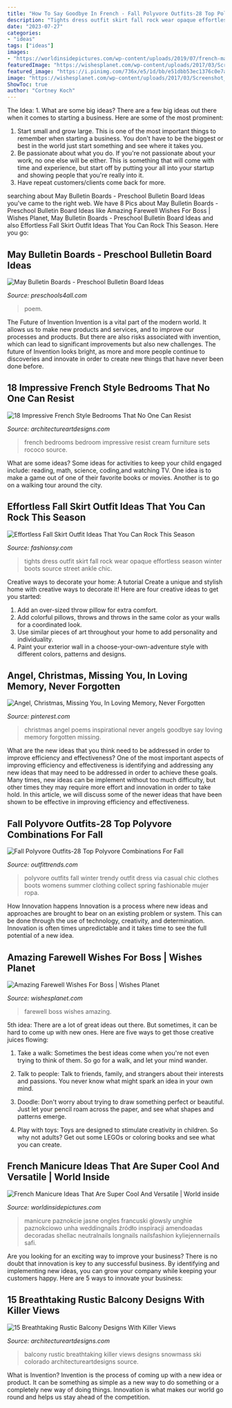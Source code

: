 ```yaml
---
title: "How To Say Goodbye In French - Fall Polyvore Outfits-28 Top Polyvore Combinations For Fall"
description: "Tights dress outfit skirt fall rock wear opaque effortless season winter boots source street ankle chic"
date: "2023-07-27"
categories:
- "ideas"
tags: ["ideas"]
images:
- "https://worldinsidepictures.com/wp-content/uploads/2019/07/french-manicure-5.jpg"
featuredImage: "https://wishesplanet.com/wp-content/uploads/2017/03/Screenshot_2.jpg"
featured_image: "https://i.pinimg.com/736x/e5/1d/bb/e51dbb53ec1376c0e7a91d0575f5052c--christmas-angels-inspirational-poems.jpg"
image: "https://wishesplanet.com/wp-content/uploads/2017/03/Screenshot_2.jpg"
ShowToc: true
author: "Cortney Koch"
---
```



The Idea: 1. What are some big ideas?
There are a few big ideas out there when it comes to starting a business. Here are some of the most prominent:
1. Start small and grow large. This is one of the most important things to remember when starting a business. You don't have to be the biggest or best in the world just start something and see where it takes you.
2. Be passionate about what you do. If you're not passionate about your work, no one else will be either. This is something that will come with time and experience, but start off by putting your all into your startup and showing people that you're really into it.
3. Have repeat customers/clients come back for more.

	

		
searching about May Bulletin Boards - Preschool Bulletin Board Ideas you've came to the right web. We have 8 Pics about May Bulletin Boards - Preschool Bulletin Board Ideas like Amazing Farewell Wishes For Boss | Wishes Planet, May Bulletin Boards - Preschool Bulletin Board Ideas and also Effortless Fall Skirt Outfit Ideas That You Can Rock This Season. Here you go:
		
    
## May Bulletin Boards - Preschool Bulletin Board Ideas

<img loading=lazy src="https://www.preschools4all.com/images/may-bulletin-boards-4.jpg" onerror="this.onerror=null;this.src='https://tse4.mm.bing.net/th?id=OIP.185rZLRGoWIGwmBGIB3ECQHaJ4&amp;pid=15.1';" alt="May Bulletin Boards - Preschool Bulletin Board Ideas">

_Source: preschools4all.com_

>poem. 

	

The Future of Invention
Invention is a vital part of the modern world. It allows us to make new products and services, and to improve our processes and products. But there are also risks associated with invention, which can lead to significant improvements but also new challenges. The future of Invention looks bright, as more and more people continue to discoveries and innovate in order to create new things that have never been done before.

    
## 18 Impressive French Style Bedrooms That No One Can Resist

<img loading=lazy src="https://www.architectureartdesigns.com/wp-content/uploads/2016/12/16-6.jpg" onerror="this.onerror=null;this.src='https://tse4.mm.bing.net/th?id=OIP.b41Jz3HlruMfVk3TPnopjgHaKC&amp;pid=15.1';" alt="18 Impressive French Style Bedrooms That No One Can Resist">

_Source: architectureartdesigns.com_

>french bedrooms bedroom impressive resist cream furniture sets rococo source. 

	

What are some ideas?
Some ideas for activities to keep your child engaged include: reading, math, science, coding,and watching TV. One idea is to make a game out of one of their favorite books or movies. Another is to go on a walking tour around the city.

    
## Effortless Fall Skirt Outfit Ideas That You Can Rock This Season

<img loading=lazy src="https://fashionsy.com/wp-content/uploads/2017/09/fall-outfit-8.jpg" onerror="this.onerror=null;this.src='https://tse3.mm.bing.net/th?id=OIP.yzUodEA6iHXYKRrYL8wp5QHaLH&amp;pid=15.1';" alt="Effortless Fall Skirt Outfit Ideas That You Can Rock This Season">

_Source: fashionsy.com_

>tights dress outfit skirt fall rock wear opaque effortless season winter boots source street ankle chic. 

	

Creative ways to decorate your home: A tutorial
Create a unique and stylish home with creative ways to decorate it! Here are four creative ideas to get you started: 
1. Add an over-sized throw pillow for extra comfort.
2. Add colorful pillows, throws and throws in the same color as your walls for a coordinated look. 
3. Use similar pieces of art throughout your home to add personality and individuality. 
4. Paint your exterior wall in a choose-your-own-adventure style with different colors, patterns and designs.

    
## Angel, Christmas, Missing You, In Loving Memory, Never Forgotten

<img loading=lazy src="https://i.pinimg.com/736x/e5/1d/bb/e51dbb53ec1376c0e7a91d0575f5052c--christmas-angels-inspirational-poems.jpg" onerror="this.onerror=null;this.src='https://tse4.mm.bing.net/th?id=OIP.Z3bRE7xzPL8ey-qiMXFZJAHaFG&amp;pid=15.1';" alt="Angel, Christmas, Missing You, In Loving Memory, Never Forgotten">

_Source: pinterest.com_

>christmas angel poems inspirational never angels goodbye say loving memory forgotten missing. 

	

What are the new ideas that you think need to be addressed in order to improve efficiency and effectiveness?
One of the most important aspects of improving efficiency and effectiveness is identifying and addressing any new ideas that may need to be addressed in order to achieve these goals. Many times, new ideas can be implement without too much difficulty, but other times they may require more effort and innovation in order to take hold. In this article, we will discuss some of the newer ideas that have been shown to be effective in improving efficiency and effectiveness.

    
## Fall Polyvore Outfits-28 Top Polyvore Combinations For Fall

<img loading=lazy src="https://www.outfittrends.com/wp-content/uploads/2015/12/Fall-Polyvore-Outfit15.jpg" onerror="this.onerror=null;this.src='https://tse4.mm.bing.net/th?id=OIP.uLbX3jYBs1odFC5K1QolZgHaMo&amp;pid=15.1';" alt="Fall Polyvore Outfits-28 Top Polyvore Combinations For Fall">

_Source: outfittrends.com_

>polyvore outfits fall winter trendy outfit dress via casual chic clothes boots womens summer clothing collect spring fashionable mujer ropa. 

	

How Innovation happens
Innovation is a process where new ideas and approaches are brought to bear on an existing problem or system. This can be done through the use of technology, creativity, and determination. Innovation is often times unpredictable and it takes time to see the full potential of a new idea.

    
## Amazing Farewell Wishes For Boss | Wishes Planet

<img loading=lazy src="https://wishesplanet.com/wp-content/uploads/2017/03/Screenshot_2.jpg" onerror="this.onerror=null;this.src='https://tse2.mm.bing.net/th?id=OIP.o-f7pcKT3tHeBZrVR3H_6gFKC8&amp;pid=15.1';" alt="Amazing Farewell Wishes For Boss | Wishes Planet">

_Source: wishesplanet.com_

>farewell boss wishes amazing. 

	

5th idea:
There are a lot of great ideas out there. But sometimes, it can be hard to come up with new ones. Here are five ways to get those creative juices flowing:
1. Take a walk: Sometimes the best ideas come when you're not even trying to think of them. So go for a walk, and let your mind wander.

2. Talk to people: Talk to friends, family, and strangers about their interests and passions. You never know what might spark an idea in your own mind.

3. Doodle: Don't worry about trying to draw something perfect or beautiful. Just let your pencil roam across the paper, and see what shapes and patterns emerge.

4. Play with toys: Toys are designed to stimulate creativity in children. So why not adults? Get out some LEGOs or coloring books and see what you can create.

    
## French Manicure Ideas That Are Super Cool And Versatile | World Inside

<img loading=lazy src="https://worldinsidepictures.com/wp-content/uploads/2019/07/french-manicure-5.jpg" onerror="this.onerror=null;this.src='https://tse2.mm.bing.net/th?id=OIP.OFfKxT7ZhqxJSseMfEeV1wHaKz&amp;pid=15.1';" alt="French Manicure Ideas That Are Super Cool And Versatile | World inside">

_Source: worldinsidepictures.com_

>manicure paznokcie jasne ongles francuski glowsly unghie paznokciowo unha weddingnails źródło inspiracji amendoadas decoradas shellac neutralnails longnails nailsfashion kyliejennernails safi. 

	

Are you looking for an exciting way to improve your business? There is no doubt that innovation is key to any successful business. By identifying and implementing new ideas, you can grow your company while keeping your customers happy. Here are 5 ways to innovate your business: 

    
## 15 Breathtaking Rustic Balcony Designs With Killer Views

<img loading=lazy src="https://www.architectureartdesigns.com/wp-content/uploads/2016/10/15-Breathtaking-Rustic-Balcony-Designs-With-Killer-Views-6.jpg" onerror="this.onerror=null;this.src='https://tse2.mm.bing.net/th?id=OIP.Kg7VCfU1RiHo3ZoR2wTlBgHaLF&amp;pid=15.1';" alt="15 Breathtaking Rustic Balcony Designs With Killer Views">

_Source: architectureartdesigns.com_

>balcony rustic breathtaking killer views designs snowmass ski colorado architectureartdesigns source. 

	

What is Invention?
Invention is the process of coming up with a new idea or product. It can be something as simple as a new way to do something or a completely new way of doing things. Innovation is what makes our world go round and helps us stay ahead of the competition.

